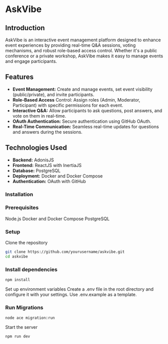 # AskVibe
## Introduction
AskVibe is an interactive event management platform designed to enhance event experiences by providing real-time Q&A sessions, voting mechanisms, and robust role-based access control. Whether it's a public conference or a private workshop, AskVibe makes it easy to manage events and engage participants.

## Features
- **Event Management:** Create and manage events, set event visibility (public/private), and invite participants.
- **Role-Based Access** Control: Assign roles (Admin, Moderator, Participant) with specific permissions for each event.
- **Interactive Q&A:** Allow participants to ask questions, post answers, and vote on them in real-time.
- **OAuth Authentication:** Secure authentication using GitHub OAuth.
- **Real-Time Communication:** Seamless real-time updates for questions and answers during the sessions.

## Technologies Used
* **Backend:** AdonisJS
* **Frontend:** ReactJS with InertiaJS
* **Database:** PostgreSQL
* **Deployment:** Docker and Docker Compose
* **Authentication:** OAuth with GitHub

### Installation

### **Prerequisites**

Node.js
Docker and Docker Compose
PostgreSQL

### Setup

Clone the repository



```sh
git clone https://github.com/yourusername/askvibe.git
cd askvibe
```

### Install dependencies


`npm install`

Set up environment variables Create a .env file in the root directory and configure it with your settings. Use .env.example as a template.

### Run Migrations

`node ace migration:run`

Start the server

`npm run dev`
